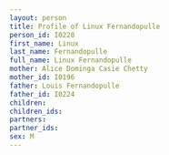```yaml
---
layout: person
title: Profile of Linux Fernandopulle
person_id: I0228
first_name: Linux
last_name: Fernandopulle
full_name: Linux Fernandopulle
mother: Alice Dominga Casie Chetty
mother_id: I0196
father: Louis Fernandopulle
father_id: I0224
children:
children_ids:
partners:
partner_ids:
sex: M
---
```


